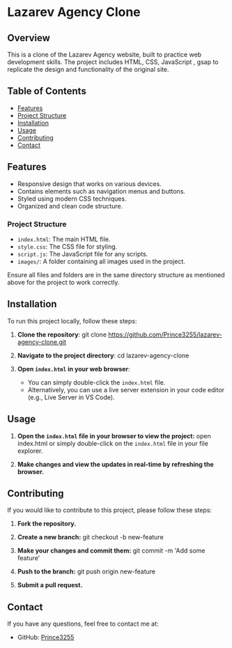 # Lazarev Agency Clone

## Overview

This is a clone of the Lazarev Agency website, built to practice web development skills. The project includes HTML, CSS, JavaScript , gsap to replicate the design and functionality of the original site.

## Table of Contents

- [Features](#features)
- [Project Structure](#structure)
- [Installation](#installation)
- [Usage](#usage)
- [Contributing](#contributing)
- [Contact](#contact)

## Features

- Responsive design that works on various devices.
- Contains elements such as navigation menus and buttons.
- Styled using modern CSS techniques.
- Organized and clean code structure.

### Project Structure

- `index.html`: The main HTML file.
- `style.css`: The CSS file for styling.
- `script.js`: The JavaScript file for any scripts.
- `images/`: A folder containing all images used in the project.

Ensure all files and folders are in the same directory structure as mentioned above for the project to work correctly.

## Installation

To run this project locally, follow these steps:

1. **Clone the repository**:
    git clone https://github.com/Prince3255/lazarev-agency-clone.git

2. **Navigate to the project directory**:
    cd lazarev-agency-clone

3. **Open `index.html` in your web browser**:
    - You can simply double-click the `index.html` file.
    - Alternatively, you can use a live server extension in your code editor (e.g., Live Server in VS Code).

## Usage

1. **Open the `index.html` file in your browser to view the project:**
    open index.html
    or simply double-click on the `index.html` file in your file explorer.

2. **Make changes and view the updates in real-time by refreshing the browser.**

## Contributing

If you would like to contribute to this project, please follow these steps:

1. **Fork the repository.**
   
2. **Create a new branch:**
    git checkout -b new-feature
   
3. **Make your changes and commit them:**
    git commit -m 'Add some feature'
   
4. **Push to the branch:**
    git push origin new-feature
   
6. **Submit a pull request.**

## Contact

If you have any questions, feel free to contact me at:

- GitHub: [Prince3255](https://github.com/Prince3255)

